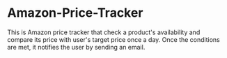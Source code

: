 # Amazon-Price-Tracker
This is Amazon price tracker that check a product's availability and compare its price with user's target price once a day.
Once the conditions are met, it notifies the user by sending an email.
